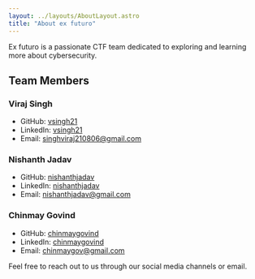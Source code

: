 ```yaml
---
layout: ../layouts/AboutLayout.astro
title: "About ex futuro"
---
```


Ex futuro is a passionate CTF team dedicated to exploring and learning more about cybersecurity.

## Team Members

### Viraj Singh
- GitHub: [vsingh21](https://github.com/vsingh21)
- LinkedIn: [vsingh21](https://www.linkedin.com/in/vsingh21/)
- Email: singhviraj210806@gmail.com

### Nishanth Jadav
- GitHub: [nishanthjadav](https://github.com/nishanthjadav)
- LinkedIn: [nishanthjadav](https://www.linkedin.com/in/nishanthjadav/)
- Email: nishanthjadav@gmail.com

### Chinmay Govind
- GitHub: [chinmaygovind](https://github.com/chinmaygovind)
- LinkedIn: [chinmaygovind](https://www.linkedin.com/in/chinmaygovind/)
- Email: chinmaygov@gmail.com


Feel free to reach out to us through our social media channels or email.


